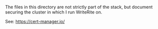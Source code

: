 The files in this directory are not strictly part of the stack, but document securing the cluster in which I run WriteRite on.

See: https://cert-manager.io/
